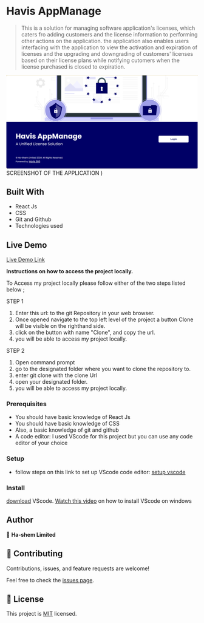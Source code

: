 # Havis AppManage

> This is a solution for managing software application's licenses, which caters fro adding customers and the license information to performing other actions on the application. the application also enables users interfacing with the application to view the activation and expiration of licenses and the upgrading and downgrading of customers' licenses based on their license plans while notifying cutomers when the license purchased is closed to expiration.  


![screenshot](App-Preview.png)SCREENSHOT OF THE APPLICATION )

## Built With

- React Js
- CSS
- Git and Github
- Technologies used

## Live Demo

[Live Demo Link](https:///)




**Instructions on how to access the project locally.**

 To Access my project locally please follow either of the two steps listed below ;

STEP 1
1. Enter this url:  to the git Repository in your web browser.
2. Once opened navigate to the top left level of the project a button Clone will be visible on the righthand side.
3. click on the  button with name "Clone", and copy the url.
4. you will be able to access my project locally.

STEP 2
1. Open command prompt
2. go to the designated folder where you want to clone the repository to.
3. enter  git clone with the clone Url
4. open your designated folder.
5. you will be able to access my project locally.


### Prerequisites
- You should have basic knowledge of React Js
- You should have basic knowledge of CSS
- Also, a basic knowledge of git and github
- A code editor: I used VScode for this project but you can use any code editor of your choice

### Setup
- follow steps on this link to set up VScode code editor: [setup vscode](https://www.freecodecamp.org/news/how-to-set-up-vs-code-for-web-development/)

### Install
[download](https://code.visualstudio.com/download) VScode.
[Watch this video](https://www.youtube.com/watch?v=MlIzFUI1QGA) on how to install VScode on windows

## Author

👤 **Ha-shem Limited**

## 🤝 Contributing

Contributions, issues, and feature requests are welcome!

Feel free to check the [issues page](../../issues/).



## 📝 License

This project is [MIT](./MIT.md) licensed.
